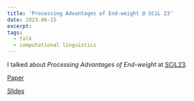 ```yaml
---
title: 'Processing Advantages of End-weight @ SCiL 23'
date: 2023-06-15
excerpt: 
tags:
  - talk
  - computational linguistics
---
```



I talked about _Processing Advantages of End-weight_ at [SCiL23](https://blogs.umass.edu/scil/scil-2023/).

[Paper](https://scholarworks.umass.edu/scil/vol6/iss1/23/)

[Slides](https://www.leiliu.net/files/LeiLiu-processing-slides-updated.pdf)